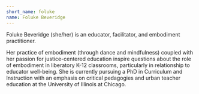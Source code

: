 ```yaml
---
short_name: foluke
name: Foluke Beveridge
---
```


Foluke Beveridge (she/her) is an educator, facilitator, and embodiment
practitioner.

<!--more-->

Her practice of embodiment (through dance and mindfulness) coupled with her
passion for justice-centered education inspire questions about the role of
embodiment in liberatory K-12 classrooms, particularly in relationship to
educator well-being. She is currently pursuing a PhD in Curriculum and
Instruction with an emphasis on critical pedagogies and urban teacher education
at the University of Illinois at Chicago.
